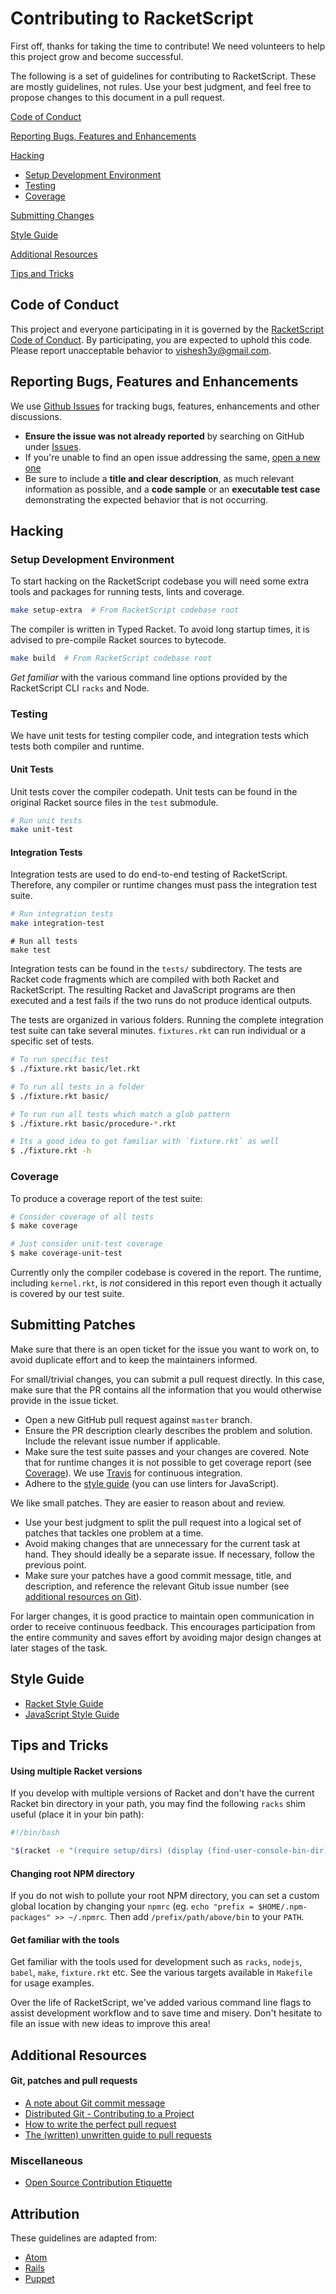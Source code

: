 Contributing to RacketScript
============================

First off, thanks for taking the time to contribute! We need
volunteers to help this project grow and become successful.

The following is a set of guidelines for contributing to
RacketScript. These are mostly guidelines, not rules. Use your best
judgment, and feel free to propose changes to this document in a pull
request.

[Code of Conduct](#code-of-conduct)

[Reporting Bugs, Features and Enhancements](#reporting-bugs-features-and-enhancements)

[Hacking](#hacking)
- [Setup Development Environment](#setup-development-environment)
- [Testing](#testing)
- [Coverage](#coverage)

[Submitting Changes](#submitting-changes)

[Style Guide](#style-guide)

[Additional Resources](#additional-resources)

[Tips and Tricks](#tips-and-tricks)

## Code of Conduct

This project and everyone participating in it is governed by the
[RacketScript Code of Conduct](CODE_OF_CONDUCT.md). By participating,
you are expected to uphold this code. Please report unacceptable
behavior to [vishesh3y@gmail.com](mailto:vishesh3y@gmail.com).

## Reporting Bugs, Features and Enhancements

We use [Github Issues](https://github.com/vishesh/racketscript/issues)
for tracking bugs, features, enhancements and other
discussions.

- **Ensure the issue was not already reported** by searching on GitHub
  under [Issues](https://github.com/vishesh/racketscript/issues).
- If you're unable to find an open issue addressing the same, [open a
  new one](https://github.com/vishesh/racketscript/issues/new)
- Be sure to include a **title and clear description**, as much
  relevant information as possible, and a **code sample** or an
  **executable test case** demonstrating the expected behavior that is
  not occurring.

## Hacking

### Setup Development Environment

To start hacking on the RacketScript codebase you will need some extra
tools and packages for running tests, lints and coverage.

```sh
make setup-extra  # From RacketScript codebase root
```

The compiler is written in Typed Racket. To avoid long startup times, it is
advised to pre-compile Racket sources to bytecode.

```sh
make build  # From RacketScript codebase root
```

*Get familiar* with the various command line options provided by the
RacketScript CLI `racks` and Node.

### Testing

We have unit tests for testing compiler code, and integration tests
which tests both compiler and runtime.

#### Unit Tests

Unit tests cover the compiler codepath. Unit tests can be found in the
original Racket source files in the `test` submodule.

```sh
# Run unit tests
make unit-test
```

#### Integration Tests

Integration tests are used to do end-to-end testing of
RacketScript. Therefore, any compiler or runtime changes must pass the
integration test suite.

```sh
# Run integration tests
make integration-test
```

```
# Run all tests
make test
```

Integration tests can be found in the `tests/` subdirectory. The tests are
Racket code fragments which are compiled with both Racket and RacketScript.
The resulting Racket and JavaScript programs are then executed and a test fails
if the two runs do not produce identical outputs.

The tests are organized in various folders. Running the complete
integration test suite can take several minutes. `fixtures.rkt` can
run individual or a specific set of tests.

```sh
# To run specific test
$ ./fixture.rkt basic/let.rkt

# To run all tests in a folder
$ ./fixture.rkt basic/

# To run run all tests which match a glob pattern
$ ./fixture.rkt basic/procedure-*.rkt

# Its a good idea to get familiar with `fixture.rkt` as well
$ ./fixture.rkt -h
```

### Coverage

To produce a coverage report of the test suite:

```sh
# Consider coverage of all tests
$ make coverage

# Just consider unit-test coverage
$ make coverage-unit-test
```

Currently only the compiler codebase is covered in the report. The runtime,
including `kernel.rkt`, is *not* considered in this report even though
it actually is covered by our test suite.

## Submitting Patches

Make sure that there is an open ticket for the issue you want to work
on, to avoid duplicate effort and to keep the maintainers informed.

For small/trivial changes, you can submit a pull request
directly. In this case, make sure that the PR contains all
the information that you would otherwise provide in the issue ticket.

- Open a new GitHub pull request against `master` branch.
- Ensure the PR description clearly describes the problem and
  solution. Include the relevant issue number if applicable.
- Make sure the test suite passes and your changes are covered. Note
  that for runtime changes it is not possible to get coverage report
  (see [Coverage](#coverage)). We use
  [Travis](https://travis-ci.org/vishesh/racketscript) for continuous
  integration.
- Adhere to the [style guide](#style-guide) (you can use linters for
  JavaScript).

We like small patches. They are easier to reason about and review.

- Use your best judgment to split the pull request into a logical set of
  patches that tackles one problem at a time.
- Avoid making changes that are unnecessary for the current task at
  hand. They should ideally be a separate issue. If necessary, follow
  the previous point.
- Make sure your patches have a good commit message, title, and
  description, and reference the relevant Gitub issue number
  (see [additional resources on Git](#git)).

For larger changes, it is good practice to maintain open communication
in order to receive continuous feedback. This encourages participation from
the entire community and saves effort by avoiding major design changes at
later stages of the task.

## Style Guide

- [Racket Style Guide](http://docs.racket-lang.org/style/)
- [JavaScript Style Guide](https://github.com/airbnb/javascript)

## Tips and Tricks

#### Using multiple Racket versions

If you develop with multiple versions of Racket and don't have the
current Racket bin directory in your path, you may find the following
`racks` shim useful (place it in your bin path):

```bash
#!/bin/bash

"$(racket -e "(require setup/dirs) (display (find-user-console-bin-dir))")/racks" "$@"
```

#### Changing root NPM directory

If you do not wish to pollute your root NPM directory, you can set a
custom global location by changing your `npmrc` (eg.  `echo "prefix =
$HOME/.npm-packages" >> ~/.npmrc`. Then add `/prefix/path/above/bin`
to your `PATH`.


#### Get familiar with the tools

Get familiar with the tools used for development such as `racks`, `nodejs`,
`babel`, `make`, `fixture.rkt` etc. See the various targets available in
`Makefile` for usage examples.

Over the life of RacketScript, we've added various command line flags
to assist development workflow and to save time and misery. Don't hesitate
to file an issue with new ideas to improve this area!

## Additional Resources

#### Git, patches and pull requests

- [A note about Git commit message](http://tbaggery.com/2008/04/19/a-note-about-git-commit-messages.html)
- [Distributed Git - Contributing to a Project](https://git-scm.com/book/en/v2/Distributed-Git-Contributing-to-a-Project#Commit-Guidelines)
- [How to write the perfect pull request](https://github.com/blog/1943-how-to-write-the-perfect-pull-request)
- [The (written) unwritten guide to pull requests](https://www.atlassian.com/blog/git/written-unwritten-guide-pull-requests)

### Miscellaneous

- [Open Source Contribution Etiquette](http://tirania.org/blog/archive/2010/Dec-31.html)

## Attribution

These guidelines are adapted from:

- [Atom](https://github.com/atom/atom/blob/master/CONTRIBUTING.md)
- [Rails](https://github.com/rails/rails/blob/master/CONTRIBUTING.md)
- [Puppet](https://github.com/puppetlabs/puppet/blob/master/CONTRIBUTING.md)
